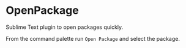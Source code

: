 # OpenPackage
Sublime Text plugin to open packages quickly.

From the command palette run `Open Package` and select the package.

